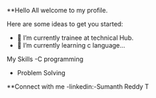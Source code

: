 
**Hello All
welcome to my profile.

Here are some ideas to get you started:

- 🔭 I’m currently trainee at technical Hub.
- 🌱 I’m currently learning c language...

My Skills
-C programming
- Problem Solving


**Connect with me
-linkedin:-Sumanth Reddy T  

